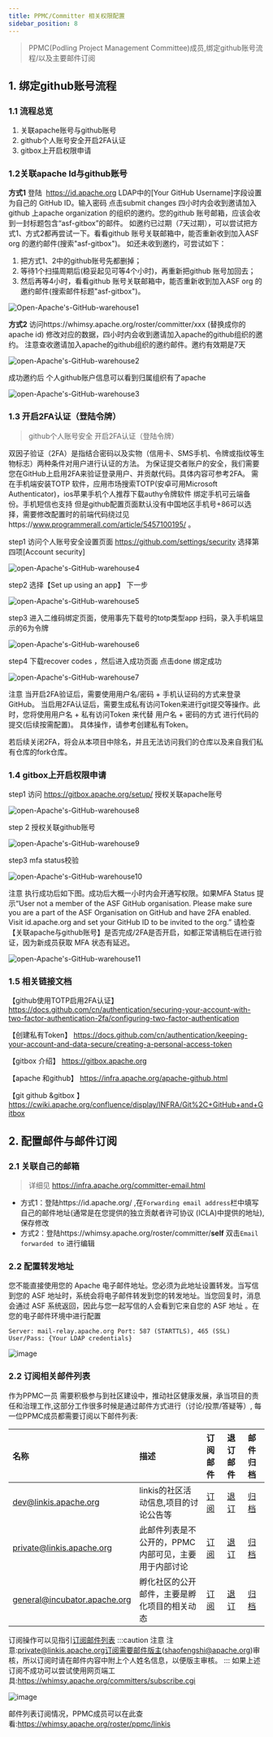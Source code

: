 ```yaml
---
title: PPMC/Committer 相关权限配置
sidebar_position: 8
---
```

> PPMC(Podling Project Management Committee)成员,绑定github账号流程/以及主要邮件订阅

## 1. 绑定github账号流程

### 1.1 流程总览
1. 关联apache账号与github账号
2. github个人账号安全开启2FA认证
3. gitbox上开启权限申请

### 1.2关联apache Id与github账号
**方式1** 
登陆  https://id.apache.org LDAP中的[Your GitHub Username]字段设置为自己的 GitHub ID。输入密码 点击submit changes 四小时内会收到邀请加入github 上apache organization 的组织的邀约。您的github 账号邮箱，应该会收到一封标题包含“asf-gitbox”的邮件。
如邀约已过期（7天过期），可以尝试把方式1、方式2都再尝试一下。看看github 账号关联邮箱中，能否重新收到加入ASF org 的邀约邮件(搜索"asf-gitbox")。
如还未收到邀约，可尝试如下：
1. 把方式1、2中的github账号先都删掉；
2. 等待1个扫描周期后(稳妥起见可等4个小时)，再重新把github 账号加回去；
3. 然后再等4小时，看看github 账号关联邮箱中，能否重新收到加入ASF org 的邀约邮件(搜索邮件标题"asf-gitbox")。

![Open-Apache's-GitHub-warehouse1](https://user-images.githubusercontent.com/29391030/153324492-cc4e4348-5e4b-450f-a23f-6c208e1a26fb.png)

**方式2** 
访问https://whimsy.apache.org/roster/committer/xxx (替换成你的apache id)  修改对应的数据，四小时内会收到邀请加入apache的github组织的邀约。
注意查收邀请加入apache的github组织的邀约邮件。邀约有效期是7天

![open-Apache's-GitHub-warehouse2](https://user-images.githubusercontent.com/29391030/153324641-351cf239-c0ff-4fa6-a9f9-46991d4b11fd.png)

成功邀约后 个人github账户信息可以看到归属组织有了apache 

![open-Apache's-GitHub-warehouse3](https://user-images.githubusercontent.com/29391030/153324664-6633b5be-a5b5-400a-b9db-685c4eeab8ad.png)

### 1.3 开启2FA认证（登陆令牌）
>github个人账号安全 开启2FA认证（登陆令牌）

双因子验证（2FA）是指结合密码以及实物（信用卡、SMS手机、令牌或指纹等生物标志）两种条件对用户进行认证的方法。 为保证提交者账户的安全，我们需要您在GitHub上启用2FA来验证登录用户、并贡献代码。具体内容可参考2FA。
需在手机端安装TOTP 软件，应用市场搜索TOTP(安卓可用Microsoft Authenticator)，ios苹果手机个人推荐下载authy令牌软件 绑定手机可云端备份。手机短信也支持 但是github配置页面默认没有中国地区手机号+86可以选择，需要修改配置时的前端代码绕过见https://www.programmerall.com/article/5457100195/ 。

step1 访问个人账号安全设置页面 https://github.com/settings/security 选择第四项[Account security]

![open-Apache's-GitHub-warehouse4](https://user-images.githubusercontent.com/29391030/153325044-4b68a5c0-959a-4077-abdf-5ad5e67aa26a.png)

step2 选择【Set up using an app】 下一步

![open-Apache's-GitHub-warehouse5](https://user-images.githubusercontent.com/29391030/153325063-ea61ad8c-cbbc-4053-8a37-35d315dc3b00.png)

step3 进入二维码绑定页面，使用事先下载号的totp类型app 扫码，录入手机端显示的6为令牌

![open-Apache's-GitHub-warehouse6](https://user-images.githubusercontent.com/29391030/153325084-b57d3647-a6a5-4e15-9e9c-3c2f632c0655.png)

step4 下载recover codes ，然后进入成功页面 点击done 绑定成功

![open-Apache's-GitHub-warehouse7](https://user-images.githubusercontent.com/29391030/153325124-a523bd8c-f6d5-44ce-8372-3804d9c693c6.png)

注意
当开启2FA验证后，需要使用用户名/密码 + 手机认证码的方式来登录GitHub。
当启用2FA认证后，需要生成私有访问Token来进行git提交等操作。此时，您将使用用户名 + 私有访问Token 来代替 用户名 + 密码的方式 进行代码的提交(后续按需配置)。
具体操作，请参考创建私有Token。

若后续关闭2FA，将会从本项目中除名，并且无法访问我们的仓库以及来自我们私有仓库的fork仓库。

### 1.4 gitbox上开启权限申请
step1 访问 https://gitbox.apache.org/setup/ 授权关联apache账号 

![open-Apache's-GitHub-warehouse8](https://user-images.githubusercontent.com/29391030/153325227-f917e9c3-16ea-42d4-8432-4b63fd5849da.png)

step 2  授权关联github账号

![open-Apache's-GitHub-warehouse9](https://user-images.githubusercontent.com/29391030/153325245-e2eea319-278f-4254-afb8-7e1ec418f004.png)

step3 mfa status校验

![open-Apache's-GitHub-warehouse10](https://user-images.githubusercontent.com/29391030/153325267-71761576-9467-49a1-809b-2a5c0fc1a681.png)

注意
执行成功后如下图。成功后大概一小时内会开通写权限。如果MFA Status 提示“User not a member of the ASF GitHub organisation. Please make sure you are a part of the ASF Organisation on GitHub and have 2FA enabled. Visit id.apache.org and set your GitHub ID to be invited to the org.” 请检查【关联apache与github账号】是否完成/2FA是否开启，如都正常请稍后在进行验证，因为新成员获取 MFA 状态有延迟。

![open-Apache's-GitHub-warehouse11](https://user-images.githubusercontent.com/29391030/153325293-654c1cd4-7b2c-44be-94b0-9520e2ea05c1.png)

### 1.5 相关链接文档
【github使用TOTP启用2FA认证】https://docs.github.com/cn/authentication/securing-your-account-with-two-factor-authentication-2fa/configuring-two-factor-authentication

【创建私有Token】   https://docs.github.com/cn/authentication/keeping-your-account-and-data-secure/creating-a-personal-access-token

【gitbox 介绍】    https://gitbox.apache.org

【apache 和github】  https://infra.apache.org/apache-github.html

【git github &gitbox 】https://cwiki.apache.org/confluence/display/INFRA/Git%2C+GitHub+and+Gitbox

## 2. 配置邮件与邮件订阅

### 2.1 关联自己的邮箱
>详细见 https://infra.apache.org/committer-email.html
- 方式1：登陆https://id.apache.org/ ,在`Forwarding email address`栏中填写自己的邮件地址(通常是在您提供的独立贡献者许可协议 (ICLA)中提供的地址),保存修改
- 方式2：登陆https://whimsy.apache.org/roster/committer/__self__ 双击`Email forwarded to` 进行编辑 

### 2.2 配置转发地址
您不能直接使用您的 Apache 电子邮件地址。您必须为此地址设置转发。当写信到您的 ASF 地址时，系统会将电子邮件转发到您的转发地址。当您回复时，消息会通过 ASF 系统返回，因此与您一起写信的人会看到它来自您的 ASF 地址
。在您的电子邮件环境中进行配置
```shell script
Server: mail-relay.apache.org Port: 587 (STARTTLS), 465 (SSL) User/Pass: {Your LDAP credentials}
```
![image](/img/community/mail-relay.png)


### 2.2 订阅相关邮件列表
作为PPMC一员 需要积极参与到社区建设中，推动社区健康发展，承当项目的责任和治理工作,这部分工作很多时候是通过邮件方式进行（讨论/投票/答疑等）,
每一位PPMC成员都需要订阅以下邮件列表:

|名称|描述|订阅邮件|退订邮件|邮件归档|
|:-----|:--------|:------|:-------|:-----|
| [dev@linkis.apache.org](mailto:dev@linkis.apache.org) | linkis的社区活动信息,项目的讨论公告等 | [订阅](mailto:dev-subscribe@linkis.apache.org)   | [退订](mailto:dev-unsubscribe@linkis.apache.org)   | [归档](http://mail-archives.apache.org/mod_mbox/linkis-dev)   |
| [private@linkis.apache.org](mailto:private@linkis.apache.org) |此邮件列表是不公开的，PPMC内部可见，主要用于内部讨论 | [订阅](mailto:private-subscribe@linkis.apache.org)   | [退订](mailto:private-unsubscribe@linkis.apache.org)   | [归档](http://mail-archives.apache.org/mod_mbox/linkis-private)   |
| [general@incubator.apache.org](mailto:general@incubator.apache.org) | 孵化社区的公开邮件，主要是孵化项目的相关动态 | [订阅](mailto:general-subscribe@incubator.apache.org)   | [退订](mailto:general-unsubscribe@incubator.apache.org)   | [归档](http://mail-archives.apache.org/mod_mbox/incubator-general)   |

订阅操作可以见指引[订阅邮件列表](how-to-subscribe.md)
:::caution 注意
注意:private@linkis.apache.org订阅需要邮件版主(shaofengshi@apache.org)审核，所以订阅时请在邮件内容中附上个人姓名信息，以便版主审核。
:::
如果上述订阅不成功可以尝试使用网页端工具:https://whimsy.apache.org/committers/subscribe.cgi

![image](/img/community/subscribe.png)


邮件列表订阅情况，PPMC成员可以在此查看:https://whimsy.apache.org/roster/ppmc/linkis
